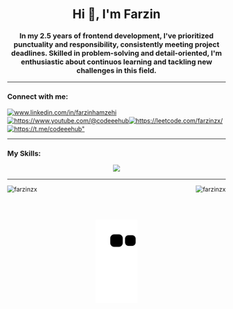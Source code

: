 <h1 align="center">Hi 👋, I'm Farzin</h1>
<h3 align="center">In my 2.5 years of frontend development, I've prioritized punctuality and responsibility, consistently meeting project deadlines. Skilled in problem-solving and detail-oriented, I'm enthusiastic about continuos learning and tackling new challenges in this field.</h3>

<hr/>

<h3 align="left">Connect with me:</h3>
<p align="left">
<a href="https://linkedin.com/in/www.linkedin.com/in/farzinhamzehi" target="blank"><img align="center" src="https://raw.githubusercontent.com/rahuldkjain/github-profile-readme-generator/master/src/images/icons/Social/linked-in-alt.svg" alt="www.linkedin.com/in/farzinhamzehi" height="30" width="40" /></a>
<a href="mailto:5farzinhamzei@gmail.com" target="blank"><img align="center" src="https://img.icons8.com/?size=100&id=P7UIlhbpWzZm&format=png&color=000000" alt="https://www.youtube.com/@codeeehub" height="40" width="40 /></a>
<a href="https://www.leetcode.com/https://leetcode.com/farzinzx/" target="lblank"><img align="center" src="https://raw.githubusercontent.com/rahuldkjain/github-profile-readme-generator/master/src/images/icons/Social/leet-code.svg" alt="https://leetcode.com/farzinzx/" height="30" width="40" /></a>
<a href="https://t.me/codeeehub" target="lblank"><img align="center" src="https://github.com/user-attachments/assets/38ce3c7f-8a92-41a3-9ab3-66652ad63d5d" alt=https://t.me/codeeehub" height="40" width="40" /></a>
</p>

<hr/>

<h3 align="left">My Skills:</h3>
<p align="center">
  <a href="https://skillicons.dev">
    <img src="https://skillicons.dev/icons?i=git,java,html,md,css,tailwind,materialui,bootstrap,sass,js,ts,react,redux,babel,c,figma,firebase,react,nextjs,webpack,postman,python,nodejs,express&perline=8&theme=dark" />
  </a>
</p>

<hr/>

<p><img align="left" src="https://github-readme-stats.vercel.app/api/top-langs?username=farzinzx&show_icons=true&locale=en&layout=compact&theme=dark" alt="farzinzx" /></p>

<p>&nbsp;<img align="right" src="https://github-readme-stats.vercel.app/api?username=farzinzx&show_icons=true&locale=en&theme=dark" alt="farzinzx" /></p>

<br/>
<br/>
<p  align="center"><img src="https://raw.githubusercontent.com/rafaballerini/rafaballerini/26d25a7dc705c50943f66aef6beb431253a93cd5/github-contribution-grid-snake.svg"/></p>
